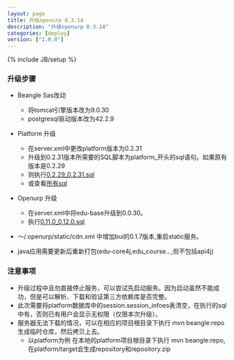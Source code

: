 ```yaml
---
layout: page
title: 升级openurp 0.3.14
description: "升级openurp 0.3.14"
categories: [deploy]
version: ["1.0.0"]
---
```

{% include JB/setup %}

### 升级步骤

* Beangle Sas改动

  - 将tomcat引擎版本改为9.0.30
  - postgresql驱动版本改为42.2.9

* Platform 升级

  - 在server.xml中更改platform版本为0.2.31
  - 升级到0.2.31版本所需要的SQL脚本为platform_开头的sql语句。如果原有版本是0.2.29
  - 则执行[0.2.29_0.2.31.sql](/ddl/platform/update/0.2.29_0.2.31.sql)
  - 或查看[所有sql](/ddl/ddl.html)

* Openurp 升级
  - 在server.xml中将edu-base升级到0.0.30。
  - 执行[0.11.0_0.12.0.sql](/ddl/openurp/update/0.11.0_0.12.0.sql)

* ～/.openurp/static/cdn.xml 中增加bui的0.1.7版本,重启static服务。
* java应用需要更新后重新打包(edu-core4j,edu_course...,但不包括api4j)

### 注意事项

* 升级过程中且勿直接停止服务，可以尝试先启动服务。因为启动虽然不能成功，但是可以解析、下载和验证第三方依赖库是否完整。
* 此次需要将platform数据库中的session.session_infoes表清空，在执行的sql中有，否则已有用户会显示无权限（仅限本次升级）。
* 服务器无法下载的情况，可以在相应的项目根目录下执行 mvn beangle:repo 生成临时仓库，然后拷贝上去。
  - 以platform为例 在本地的platform项目根目录下执行 mvn beangle:repo,在platform/target会生成repository和repository.zip

